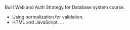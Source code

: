 Built Web and Auth Strategy for Database system course.
- Using normalization for validation.
- HTML and JavaScript.
... 
